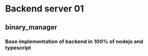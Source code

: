 # Backend server 01

## binary_manager

### Base implementation of backend in 100% of nodejs and typescript
